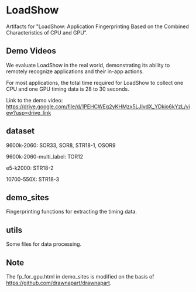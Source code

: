 # LoadShow
Artifacts for "LoadShow: Application Fingerprinting Based on the Combined Characteristics of CPU and GPU".

## Demo Videos
We evaluate LoadShow in the real world, demonstrating its ability to remotely recognize applications and their in-app actions.

For most applications, the total time required for LoadShow to collect one CPU and one GPU timing data is 28 to 30 seconds.

Link to the demo video: https://drive.google.com/file/d/1PEHCWEg2yKHMzx5LJIvdX_YDkio6kYzL/view?usp=drive_link

## dataset
9600k-2060: SOR33, SOR8, STR18-1, OSOR9

9600k-2060-multi_label: TOR12

e5-k2000: STR18-2

10700-550X: STR18-3

## demo_sites
Fingerprinting functions for extracting the timing data.

## utils
Some files for data processing.

## Note
The fp_for_gpu.html in demo_sites is modified on the basis of https://github.com/drawnapart/drawnapart.
